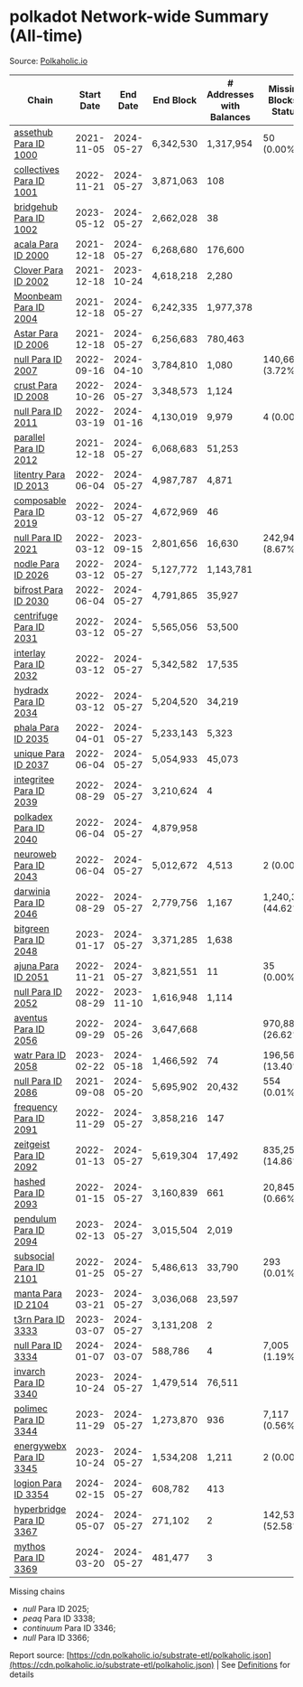 # polkadot Network-wide Summary (All-time)

Source: [Polkaholic.io](https://polkaholic.io)


| Chain            | Start Date | End Date | End Block | # Addresses with Balances | Missing Blocks / Status |
| ---------------- | ---------- | ---------| --------- | ------------------------- | ----------------------- |
| [assethub Para ID 1000](/polkadot/1000-assethub) | 2021-11-05 | 2024-05-27 | 6,342,530 |  1,317,954 | 50 (0.00%)  |
| [collectives Para ID 1001](/polkadot/1001-collectives) | 2022-11-21 | 2024-05-27 | 3,871,063 |  108 |    |
| [bridgehub Para ID 1002](/polkadot/1002-bridgehub) | 2023-05-12 | 2024-05-27 | 2,662,028 |  38 |    |
| [acala Para ID 2000](/polkadot/2000-acala) | 2021-12-18 | 2024-05-27 | 6,268,680 |  176,600 |    |
| [Clover Para ID 2002](/polkadot/2002-clover) | 2021-12-18 | 2023-10-24 | 4,618,218 |  2,280 |    |
| [Moonbeam Para ID 2004](/polkadot/2004-moonbeam) | 2021-12-18 | 2024-05-27 | 6,242,335 |  1,977,378 |    |
| [Astar Para ID 2006](/polkadot/2006-astar) | 2021-12-18 | 2024-05-27 | 6,256,683 |  780,463 |    |
| [null Para ID 2007](/polkadot/2007-kapex) | 2022-09-16 | 2024-04-10 | 3,784,810 |  1,080 | 140,668 (3.72%)  |
| [crust Para ID 2008](/polkadot/2008-crust) | 2022-10-26 | 2024-05-27 | 3,348,573 |  1,124 |    |
| [null Para ID 2011](/polkadot/2011-equilibrium) | 2022-03-19 | 2024-01-16 | 4,130,019 |  9,979 | 4 (0.00%)  |
| [parallel Para ID 2012](/polkadot/2012-parallel) | 2021-12-18 | 2024-05-27 | 6,068,683 |  51,253 |    |
| [litentry Para ID 2013](/polkadot/2013-litentry) | 2022-06-04 | 2024-05-27 | 4,987,787 |  4,871 |    |
| [composable Para ID 2019](/polkadot/2019-composable) | 2022-03-12 | 2024-05-27 | 4,672,969 |  46 |    |
| [null Para ID 2021](/polkadot/2021-efinity) | 2022-03-12 | 2023-09-15 | 2,801,656 |  16,630 | 242,949 (8.67%)  |
| [nodle Para ID 2026](/polkadot/2026-nodle) | 2022-03-12 | 2024-05-27 | 5,127,772 |  1,143,781 |    |
| [bifrost Para ID 2030](/polkadot/2030-bifrost) | 2022-06-04 | 2024-05-27 | 4,791,865 |  35,927 |    |
| [centrifuge Para ID 2031](/polkadot/2031-centrifuge) | 2022-03-12 | 2024-05-27 | 5,565,056 |  53,500 |    |
| [interlay Para ID 2032](/polkadot/2032-interlay) | 2022-03-12 | 2024-05-27 | 5,342,582 |  17,535 |    |
| [hydradx Para ID 2034](/polkadot/2034-hydradx) | 2022-03-12 | 2024-05-27 | 5,204,520 |  34,219 |    |
| [phala Para ID 2035](/polkadot/2035-phala) | 2022-04-01 | 2024-05-27 | 5,233,143 |  5,323 |    |
| [unique Para ID 2037](/polkadot/2037-unique) | 2022-06-04 | 2024-05-27 | 5,054,933 |  45,073 |    |
| [integritee Para ID 2039](/polkadot/2039-integritee) | 2022-08-29 | 2024-05-27 | 3,210,624 |  4 |    |
| [polkadex Para ID 2040](/polkadot/2040-polkadex) | 2022-06-04 | 2024-05-27 | 4,879,958 |   |    |
| [neuroweb Para ID 2043](/polkadot/2043-neuroweb) | 2022-06-04 | 2024-05-27 | 5,012,672 |  4,513 | 2 (0.00%)  |
| [darwinia Para ID 2046](/polkadot/2046-darwinia) | 2022-08-29 | 2024-05-27 | 2,779,756 |  1,167 | 1,240,326 (44.62%)  |
| [bitgreen Para ID 2048](/polkadot/2048-bitgreen) | 2023-01-17 | 2024-05-27 | 3,371,285 |  1,638 |    |
| [ajuna Para ID 2051](/polkadot/2051-ajuna) | 2022-11-21 | 2024-05-27 | 3,821,551 |  11 | 35 (0.00%)  |
| [null Para ID 2052](/polkadot/2052-polkadot-parathread-2052) | 2022-08-29 | 2023-11-10 | 1,616,948 |  1,114 |    |
| [aventus Para ID 2056](/polkadot/2056-aventus) | 2022-09-29 | 2024-05-26 | 3,647,668 |   | 970,888 (26.62%)  |
| [watr Para ID 2058](/polkadot/2058-watr) | 2023-02-22 | 2024-05-18 | 1,466,592 |  74 | 196,567 (13.40%)  |
| [null Para ID 2086](/polkadot/2086-kilt) | 2021-09-08 | 2024-05-20 | 5,695,902 |  20,432 | 554 (0.01%)  |
| [frequency Para ID 2091](/polkadot/2091-frequency) | 2022-11-29 | 2024-05-27 | 3,858,216 |  147 |    |
| [zeitgeist Para ID 2092](/polkadot/2092-zeitgeist) | 2022-01-13 | 2024-05-27 | 5,619,304 |  17,492 | 835,250 (14.86%)  |
| [hashed Para ID 2093](/polkadot/2093-hashed) | 2022-01-15 | 2024-05-27 | 3,160,839 |  661 | 20,845 (0.66%)  |
| [pendulum Para ID 2094](/polkadot/2094-pendulum) | 2023-02-13 | 2024-05-27 | 3,015,504 |  2,019 |    |
| [subsocial Para ID 2101](/polkadot/2101-subsocial) | 2022-01-25 | 2024-05-27 | 5,486,613 |  33,790 | 293 (0.01%)  |
| [manta Para ID 2104](/polkadot/2104-manta) | 2023-03-21 | 2024-05-27 | 3,036,068 |  23,597 |    |
| [t3rn Para ID 3333](/polkadot/3333-t3rn) | 2023-03-07 | 2024-05-27 | 3,131,208 |  2 |    |
| [null Para ID 3334](/polkadot/3334-polkadot-parathread-3334) | 2024-01-07 | 2024-03-07 | 588,786 |  4 | 7,005 (1.19%)  |
| [invarch Para ID 3340](/polkadot/3340-invarch) | 2023-10-24 | 2024-05-27 | 1,479,514 |  76,511 |    |
| [polimec Para ID 3344](/polkadot/3344-polimec) | 2023-11-29 | 2024-05-27 | 1,273,870 |  936 | 7,117 (0.56%)  |
| [energywebx Para ID 3345](/polkadot/3345-energywebx) | 2023-10-24 | 2024-05-27 | 1,534,208 |  1,211 | 2 (0.00%)  |
| [logion Para ID 3354](/polkadot/3354-logion) | 2024-02-15 | 2024-05-27 | 608,782 |  413 |    |
| [hyperbridge Para ID 3367](/polkadot/3367-hyperbridge) | 2024-05-07 | 2024-05-27 | 271,102 |  2 | 142,533 (52.58%)  |
| [mythos Para ID 3369](/polkadot/3369-mythos) | 2024-03-20 | 2024-05-27 | 481,477 |  3 |    |

Missing chains


* *null* Para ID 2025; 
* *peaq* Para ID 3338; 
* *continuum* Para ID 3346; 
* *null* Para ID 3366; 

Report source: [https://cdn.polkaholic.io/substrate-etl/polkaholic.json](https://cdn.polkaholic.io/substrate-etl/polkaholic.json) | See [Definitions](/DEFINITIONS.md) for details
